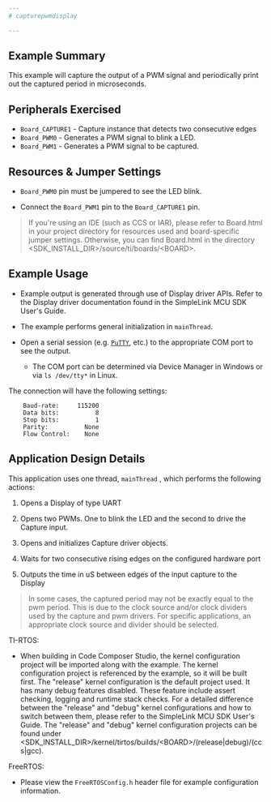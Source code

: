 ```yaml
---
# capturepwmdisplay

---
```


## Example Summary

This example will capture the output of a PWM signal and
periodically print out the captured period in microseconds.

## Peripherals Exercised

* `Board_CAPTURE1` - Capture instance that detects two consecutive edges
* `Board_PWM0` - Generates a PWM signal to blink a LED.
* `Board_PWM1` - Generates a PWM signal to be captured.

## Resources & Jumper Settings

* `Board_PWM0` pin must be jumpered to see the LED blink.

* Connect the `Board_PWM1` pin to the `Board_CAPTURE1` pin.

> If you're using an IDE (such as CCS or IAR), please refer to Board.html in
your project directory for resources used and board-specific jumper settings.
Otherwise, you can find Board.html in the directory
&lt;SDK_INSTALL_DIR&gt;/source/ti/boards/&lt;BOARD&gt;.

## Example Usage

* Example output is generated through use of Display driver APIs. Refer to the
Display driver documentation found in the  SimpleLink MCU SDK User's Guide.

* The example performs general initialization in `mainThread`.

* Open a serial session (e.g. [`PuTTY`](http://www.putty.org/ "PuTTY's
Homepage"), etc.) to the appropriate COM port to see the output.
    * The COM port can be determined via Device Manager in Windows or via
`ls /dev/tty*` in Linux.

The connection will have the following settings:
```
    Baud-rate:     115200
    Data bits:          8
    Stop bits:          1
    Parity:          None
    Flow Control:    None
```

## Application Design Details

This application uses one thread, `mainThread` , which performs the following
actions:

1. Opens a Display of type UART

2. Opens two PWMs. One to blink the LED and the second to drive the Capture
input.

3. Opens and initializes Capture driver objects.

4. Waits for two consecutive rising edges on the configured hardware port

5. Outputs the time in uS between edges of the input capture to the Display

> In some cases, the captured period may not be exactly equal to the pwm
period. This is due to the clock source and/or clock dividers used by the
capture and pwm drivers. For specific applications, an appropriate clock source
and divider should be selected.

TI-RTOS:

* When building in Code Composer Studio, the kernel configuration project will
be imported along with the example. The kernel configuration project is
referenced by the example, so it will be built first. The "release" kernel
configuration is the default project used. It has many debug features disabled.
These feature include assert checking, logging and runtime stack checks. For a
detailed difference between the "release" and "debug" kernel configurations and
how to switch between them, please refer to the SimpleLink MCU SDK User's
Guide. The "release" and "debug" kernel configuration projects can be found
under &lt;SDK_INSTALL_DIR&gt;/kernel/tirtos/builds/&lt;BOARD&gt;/(release|debug)/(ccs|gcc).

FreeRTOS:

* Please view the `FreeRTOSConfig.h` header file for example configuration
information.
